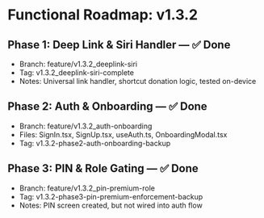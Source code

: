 # Functional Roadmap: v1.3.2

## Phase 1: Deep Link & Siri Handler — ✅ Done
- Branch: feature/v1.3.2_deeplink-siri
- Tag: v1.3.2_deeplink-siri-complete
- Notes: Universal link handler, shortcut donation logic, tested on-device

## Phase 2: Auth & Onboarding — ✅ Done
- Branch: feature/v1.3.2_auth-onboarding
- Files: SignIn.tsx, SignUp.tsx, useAuth.ts, OnboardingModal.tsx
- Tag: v1.3.2-phase2-auth-onboarding-backup

## Phase 3: PIN & Role Gating — ✅ Done
- Branch: feature/v1.3.2_pin-premium-role
- Tag: v1.3.2-phase3-pin-premium-enforcement-backup
- Notes: PIN screen created, but not wired into auth flow

